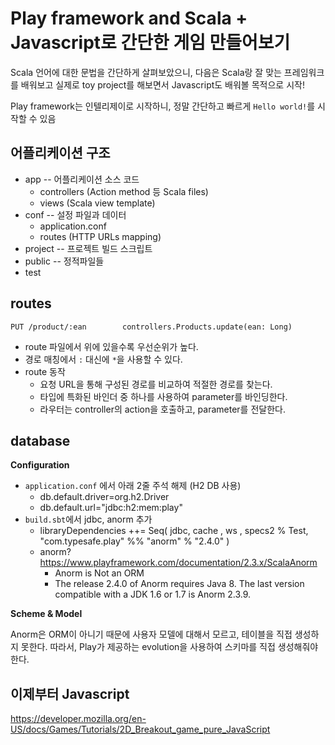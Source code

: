 # Play framework and Scala + Javascript로 간단한 게임 만들어보기

Scala 언어에 대한 문법을 간단하게 살펴보았으니, 다음은 Scala랑 잘 맞는 프레임워크를 배워보고 실제로 toy project를 해보면서 Javascript도 배워볼 목적으로 시작!

Play framework는 인텔리제이로 시작하니, 정말 간단하고 빠르게 `Hello world!`를 시작할 수 있음

## 어플리케이션 구조

- app -- 어플리케이션 소스 코드
  - controllers (Action method 등 Scala files)
  - views (Scala view template)
- conf -- 설정 파일과 데이터
  - application.conf
  - routes (HTTP URLs mapping)
- project -- 프로젝트 빌드 스크립트
- public -- 정적파일들
- test

## routes 

```
PUT /product/:ean        controllers.Products.update(ean: Long)
```

- route 파일에서 위에 있을수록 우선순위가 높다.
- 경로 매칭에서 `:` 대신에 `*`을 사용할 수 있다.
- route 동작
  - 요청 URL을 통해 구성된 경로를 비교하여 적절한 경로를 찾는다.
  - 타입에 특화된 바인더 중 하나를 사용하여 parameter를 바인딩한다.
  - 라우터는 controller의 action을 호출하고, parameter를 전달한다.

## database

**Configuration**

- `application.conf` 에서 아래 2줄 주석 해제 (H2 DB 사용)
  - db.default.driver=org.h2.Driver
  - db.default.url="jdbc:h2:mem:play"
- `build.sbt`에서 jdbc, anorm 추가
  - libraryDependencies ++= Seq( jdbc, cache , ws   , specs2 % Test, "com.typesafe.play" %% "anorm" % "2.4.0" )
  - anorm? <https://www.playframework.com/documentation/2.3.x/ScalaAnorm>
    - Anorm is Not an ORM
    - The release 2.4.0 of Anorm requires Java 8. The last version compatible with a JDK 1.6 or 1.7 is Anorm 2.3.9.

**Scheme & Model**

Anorm은 ORM이 아니기 때문에 사용자 모델에 대해서 모르고, 테이블을 직접 생성하지 못한다. 따라서, Play가 제공하는 evolution을 사용하여 스키마를 직접 생성해줘야 한다. 

## 이제부터 Javascript

<https://developer.mozilla.org/en-US/docs/Games/Tutorials/2D_Breakout_game_pure_JavaScript>